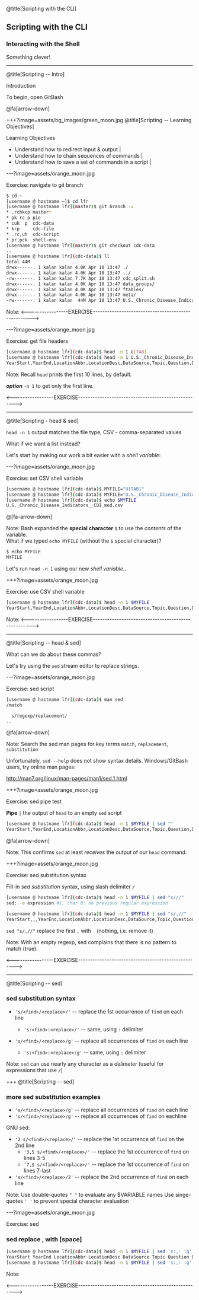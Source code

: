 @title[Scripting with the CLI]
## Scripting with the CLI

### Interacting with the Shell

Something clever! <!-- .element: class="fragment" -->

---
@title[Scripting -- Intro]
<p><span class="slide-title">Introduction</span></p>

To begin, open GitBash  <!-- .element: class="fragment" -->

@fa[arrow-down]

+++?image=assets/bg_images/green_moon.jpg
@title[Scripting -- Learning Objectives]
<p><span class="slide-title">Learning Objectives</span></p>

- Understand how to redirect input & output |
- Understand how to chain sequences of commands |
- Understand how to save a set of commands in a script |





---?image=assets/orange_moon.jpg
<p><span class="menu-title slide-title">Exercise:  navigate to git branch</span></p>

```bash
$ cd ~
[username @ hostname ~]$ cd lfr
[username @ hostname lfr](master)$ git branch -v
* ,rchkcp master*
* pk rc p pie
* cuk  p  cdc-data
* krp     cdc-file
* .rc,uh  cdc-script
* pr,pck  shell-env 
[username @ hostname lfr](master)$ git checkout cdc-data
..
[username @ hostname lfr](cdc-data)$ ll
total 44M
drwx------. 1 kalan kalan 4.0K Apr 10 13:47 ./
drwx------. 1 kalan kalan 4.0K Apr 10 13:47 ../
-rw-------. 1 kalan kalan 7.7K Apr 10 13:47 cdc_split.sh
drwx------. 1 kalan kalan 4.0K Apr 10 13:47 data_groups/
drwx------. 1 kalan kalan 4.0K Apr 10 13:47 ftables/
drwx------. 1 kalan kalan 4.0K Apr 10 13:47 meta/
-rw-------. 1 kalan kalan  44M Apr 10 13:47 U.S._Chronic_Disease_Indicators__CDI_mod.csv
```

Note:
<-----------------EXERCISE---------------------------------------------------->





---?image=assets/orange_moon.jpg
<p><span class="menu-title slide-title">Exercise:  get file headers</span></p>

```bash
[username @ hostname lfr](cdc-data)$ head -n 1 U[TAB]
[username @ hostname lfr](cdc-data)$ head -n 1 U.S._Chronic_Disease_Indicators__CDI_mod.csv 
YearStart,YearEnd,LocationAbbr,LocationDesc,DataSource,Topic,Question,DataValueUnit,DataValueType,DataValue,DataValueAlt,DataValueFootnoteSymbol,DatavalueFootnote,LowConfidenceLimit,HighConfidenceLimit,StratificationCategory1,Stratification1,GeoLocation,LocationID,TopicID,QuestionID,DataValueTypeID,StratificationCategoryID1,StratificationID1
```

Note:
Recall `head` prints the first 10 lines, by default. 

***option*** `-n 1` to get only the first line. 

<-----------------EXERCISE---------------------------------------------------->




---
@title[Scripting - head & sed]

`head -n 1` output matches the file type, CSV - comma-separated values

What if we want a list instead?

Let's start by making our work a bit easier with a _shell variable_:




---?image=assets/orange_moon.jpg
<p><span class="menu-title slide-title">Exercise:  set CSV shell variable</span></p>

```bash
[username @ hostname lfr](cdc-data)$ MYFILE="U[TAB]"
[username @ hostname lfr](cdc-data)$ MYFILE="U.S._Chronic_Disease_Indicators__CDI_mod.csv"
[username @ hostname lfr](cdc-data)$ echo $MYFILE
U.S._Chronic_Disease_Indicators__CDI_mod.csv
```

@[fa-arrow-down]

Note:
Bash expanded the **special character** `$` to use the _contents_ of the variable.  
What if we typed `echo MYFILE` (without the `$` special character)?

```bash
$ echo MYFILE
MYFILE
```

Let's run `head -n 1` using our new _shell variable_..


+++?image=assets/orange_moon.jpg
<p><span class="menu-title slide-title">Exercise:  use CSV shell variable</span></p>

```bash
[username @ hostname lfr](cdc-data)$ head -n 1 $MYFILE
YearStart,YearEnd,LocationAbbr,LocationDesc,DataSource,Topic,Question,DataValueUnit,DataValueType,DataValue,DataValueAlt,DataValueFootnoteSymbol,DatavalueFootnote,LowConfidenceLimit,HighConfidenceLimit,StratificationCategory1,Stratification1,GeoLocation,LocationID,TopicID,QuestionID,DataValueTypeID,StratificationCategoryID1,StratificationID1
```

Note:
<-----------------EXERCISE---------------------------------------------------->





---
@title[Scripting -- head & sed]

What can we do about these commas?

Let's try using the `sed` stream editor to replace strings.  










---?image=assets/orange_moon.jpg
<p><span class="menu-title slide-title">Exercise:  sed script</span></p>

```bash
[username @ hostname lfr](cdc-data)$ man sed
/match

  s/regexp/replacement/
..
```

@fa[arrow-down]

Note:
Search the sed man pages for key terms `match`, `replacement`, `substitution`

Unfortunately, `sed --help` does not show syntax details.  Windows/GitBash users, try online man pages:

http://man7.org/linux/man-pages/man1/sed.1.html





+++?image=assets/orange_moon.jpg
<p><span class="menu-title slide-title">Exercise:  sed pipe test</span></p>

**Pipe** ` | ` the output of `head` to an empty `sed` script 

```bash
[username @ hostname lfr](cdc-data)$ head -n 1 $MYFILE | sed ""
YearStart,YearEnd,LocationAbbr,LocationDesc,DataSource,Topic,Question,DataValueUnit,DataValueType,DataValue,DataValueAlt,DataValueFootnoteSymbol,DatavalueFootnote,LowConfidenceLimit,HighConfidenceLimit,StratificationCategory1,Stratification1,GeoLocation,LocationID,TopicID,QuestionID,DataValueTypeID,StratificationCategoryID1,StratificationID1
```

@fa[arrow-down]

Note:
This confirms `sed` at least _receives_ the output of our `head` command.



+++?image=assets/orange_moon.jpg
<p><span class="menu-title slide-title">Exercise:  sed substitution syntax</span></p>

Fill-in _sed substitution_ syntax, using slash delimiter ` / `  

```bash
[username @ hostname lfr](cdc-data)$ head -n 1 $MYFILE | sed "s///"
sed: -e expression #1, char 0: no previous regular expression

[username @ hostname lfr](cdc-data)$ head -n 1 $MYFILE | sed "s/,//"
YearStart,,,YearEnd,LocationAbbr,LocationDesc,DataSource,Topic,Question,DataValueUnit,DataValueType,DataValue,DataValueAlt,DataValueFootnoteSymbol,DatavalueFootnote,LowConfidenceLimit,HighConfidenceLimit,StratificationCategory1,Stratification1,GeoLocation,LocationID,TopicID,QuestionID,DataValueTypeID,StratificationCategoryID1,StratificationID1
```

`sed "s/,//"` replace the first `,` with ` ` (nothing, i.e. remove it)


Note:
With an empty regexp, sed complains that there is no pattern to match (true). 

<-----------------EXERCISE---------------------------------------------------->


---
@title[Scripting -- sed]

### sed substitution syntax 

- `'s/<find>/<replace>/'` -- replace the 1st occurrence of `find` on each line 
  - `'s:<find>:<replace>/'` -- same, using `:` delimiter 
  
- `'s/<find>/<replace>/g'` -- replace all occurrences of `find` on each line 
  - `'s:<find>:<replace>:g'` -- same, using `:` delimiter 

Note:
`sed` can use nearly any character as a _delimeter_ (useful for expressions that use `/`)

+++
@title[Scripting -- sed]

### more sed substitution examples 

- `'s/<find>/<replace>/g'` -- replace all occurrences of `find` on each line 
- `'s/<find>/<replace>/g'` -- replace all occurrences of `find` on eachline 

GNU sed:
- `'2 s/<find>/<replace>/'` -- replace the 1st occurrence of `find` on the 2nd line 
  - `'3,5 s/<find>/<replace>/'` -- replace the 1st occurrence of `find` on lines 3-5
  - `'7,$ s/<find>/<replace>/'` -- replace the 1st occurrence of `find` on lines 7-last
- `'s/<find>/<replace>/2'` -- replace the 2nd occurrence of `find` on each line 



Note:
Use double-quotes ` " " ` to evaluate any $VARIABLE names
Use singe-quotes ` ' ' ` to prevent special character evaluation 


---?image=assets/orange_moon.jpg
<p><span class="menu-title slide-title">Exercise:  sed</span></p>

### sed replace , with [space]

```bash
[username @ hostname lfr](cdc-data)$ head -n 1 $MYFILE | sed 's:,: :g'
YearStart YearEnd LocationAbbr LocationDesc DataSource Topic Question DataValueUnit DataValueType DataValue DataValueAlt DataValueFootnoteSymbol DatavalueFootnote LowConfidenceLimit HighConfidenceLimit StratificationCategory1 Stratification1 GeoLocation LocationID TopicID QuestionID DataValueTypeID StratificationCategoryID1 StratificationID1
[username @ hostname lfr](cdc-data)$ head -n 1 $MYFILE | sed 's:,: :g'
```

Note:

<-----------------EXERCISE---------------------------------------------------->

